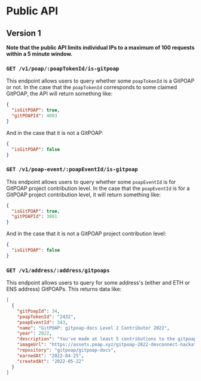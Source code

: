 # Public API

## Version 1

**Note that the public API limits individual IPs to a
maximum of 100 requests within a 5 minute window.**

### `GET /v1/poap/:poapTokenId/is-gitpoap`

This endpoint allows users to query whether some `poapTokenId` is a GitPOAP or not.
In the case that the `poapTokenId` corresponds to some claimed GitPOAP, the API will return
something like:

```json
{
  "isGitPOAP": true,
  "gitPOAPId": 4003
}
```

And in the case that it is not a GitPOAP:

```json
{
  "isGitPOAP": false
}
```

### `GET /v1/poap-event/:poapEventId/is-gitpoap`

This endpoint allows users to query whether some `poapEventId` is for GitPOAP project
contribution level. In the case that the `poapEventId` is for a GitPOAP project contribution
level, it will return something like:

```json
{
  "isGitPOAP": true,
  "gitPOAPId": 3001
}
```

And in the case that it is not a GitPOAP project contribution level:

```json
{
  "isGitPOAP": false
}
```

### `GET /v1/address/:address/gitpoaps`

This endpoint allows users to query for some address's (either and ETH or ENS
address) GitPOAPs. This returns data like:

```json
[
  {
    "gitPoapId": 34,
    "poapTokenId": "2432",
    "poapEventId": 343,
    "name": "GitPOAP: gitpoap-docs Level 2 Contributor 2022",
    "year": 2022,
    "description": "You've made at least 5 contributions to the gitpoap-docs project in 2022!",
    "imageUrl": "https://assets.poap.xyz/gitpoap-2022-devconnect-hackathon-gitpoap-team-contributor-2022-logo-1650466033470.png",
    "repository": "gitpoap/gitpoap-docs",
    "earnedAt": "2022-04-25",
    "createdAt": "2022-05-22"
  }
]
```
